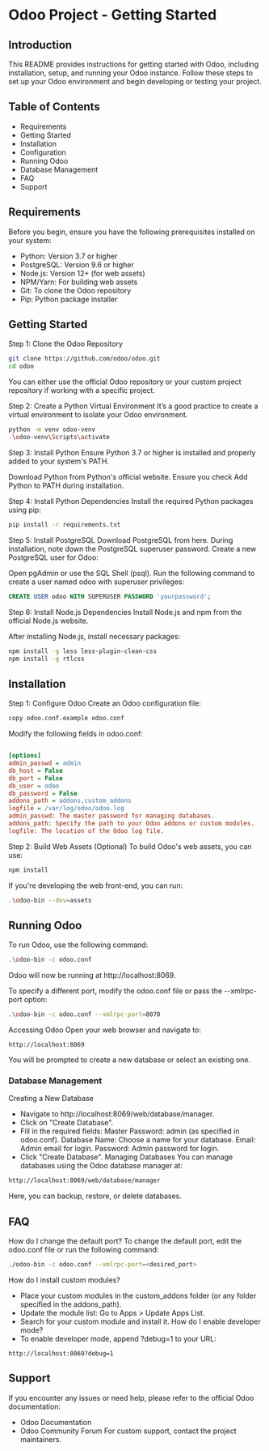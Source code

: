 # Odoo Project - Getting Started

## Introduction
This README provides instructions for getting started with Odoo, including installation, setup, and running your Odoo instance. Follow these steps to set up your Odoo environment and begin developing or testing your project.

## Table of Contents
- Requirements
- Getting Started
- Installation
- Configuration
- Running Odoo
- Database Management
- FAQ
- Support

## Requirements
Before you begin, ensure you have the following prerequisites installed on your system:

- Python: Version 3.7 or higher
- PostgreSQL: Version 9.6 or higher
- Node.js: Version 12+ (for web assets)
- NPM/Yarn: For building web assets
- Git: To clone the Odoo repository
- Pip: Python package installer
  
## Getting Started
Step 1: Clone the Odoo Repository
```bash
git clone https://github.com/odoo/odoo.git
cd odoo
```
You can either use the official Odoo repository or your custom project repository if working with a specific project.

Step 2: Create a Python Virtual Environment
It’s a good practice to create a virtual environment to isolate your Odoo environment.

```bash
python -m venv odoo-venv
.\odoo-venv\Scripts\activate
```
Step 3: Install Python
Ensure Python 3.7 or higher is installed and properly added to your system's PATH.

Download Python from Python's official website.
Ensure you check Add Python to PATH during installation.

Step 4: Install Python Dependencies
Install the required Python packages using pip:

```bash
pip install -r requirements.txt
```

Step 5: Install PostgreSQL
Download PostgreSQL from here.
During installation, note down the PostgreSQL superuser password.
Create a new PostgreSQL user for Odoo:

Open pgAdmin or use the SQL Shell (psql).
Run the following command to create a user named odoo with superuser privileges:
```sql
CREATE USER odoo WITH SUPERUSER PASSWORD 'yourpassword';
```

Step 6: Install Node.js Dependencies
Install Node.js and npm from the official Node.js website.

After installing Node.js, install necessary packages:

```bash
npm install -g less less-plugin-clean-css
npm install -g rtlcss
```

## Installation
Step 1: Configure Odoo
Create an Odoo configuration file:

```bash
copy odoo.conf.example odoo.conf
```
Modify the following fields in odoo.conf:

```ini

[options]
admin_passwd = admin
db_host = False
db_port = False
db_user = odoo
db_password = False
addons_path = addons,custom_addons
logfile = /var/log/odoo/odoo.log
admin_passwd: The master password for managing databases.
addons_path: Specify the path to your Odoo addons or custom modules.
logfile: The location of the Odoo log file.
```

Step 2: Build Web Assets (Optional)
To build Odoo's web assets, you can use:

```bash
npm install
```
If you're developing the web front-end, you can run:

```bash
.\odoo-bin --dev=assets
```

## Running Odoo

To run Odoo, use the following command:
```bash
.\odoo-bin -c odoo.conf
```
Odoo will now be running at http://localhost:8069.

To specify a different port, modify the odoo.conf file or pass the --xmlrpc-port option:
```bash
.\odoo-bin -c odoo.conf --xmlrpc-port=8070
```

Accessing Odoo
Open your web browser and navigate to:
```arduino
http://localhost:8069
```
You will be prompted to create a new database or select an existing one.

### Database Management
Creating a New Database
- Navigate to http://localhost:8069/web/database/manager.
- Click on "Create Database".
- Fill in the required fields:
Master Password: admin (as specified in odoo.conf).
Database Name: Choose a name for your database.
Email: Admin email for login.
Password: Admin password for login.
- Click "Create Database".
Managing Databases
You can manage databases using the Odoo database manager at:

```bash
http://localhost:8069/web/database/manager
```
Here, you can backup, restore, or delete databases.

## FAQ
How do I change the default port?
To change the default port, edit the odoo.conf file or run the following command:

```bash
./odoo-bin -c odoo.conf --xmlrpc-port=<desired_port>
```
How do I install custom modules?
- Place your custom modules in the custom_addons folder (or any folder specified in the addons_path).
- Update the module list:
Go to Apps > Update Apps List.
- Search for your custom module and install it.
How do I enable developer mode?
- To enable developer mode, append ?debug=1 to your URL:

```arduino
http://localhost:8069?debug=1
```
## Support
If you encounter any issues or need help, please refer to the official Odoo documentation:
- Odoo Documentation
- Odoo Community Forum
For custom support, contact the project maintainers.
